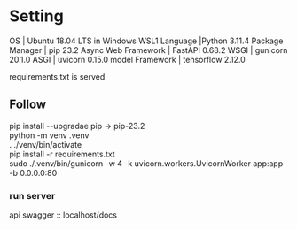 # Setting
OS | Ubuntu 18.04 LTS in Windows WSL1
Language |Python 3.11.4
Package Manager | pip 23.2
Async Web Framework | FastAPI 0.68.2
WSGI | gunicorn 20.1.0
ASGI | uvicorn 0.15.0
model Framework | tensorflow 2.12.0

requirements.txt is served

## Follow

pip install --upgradae pip -> pip-23.2 <br>
python -m venv .venv <br>
. ./venv/bin/activate <br>
pip install -r requirements.txt <br>
sudo ./.venv/bin/gunicorn -w 4 -k uvicorn.workers.UvicornWorker app:app -b 0.0.0.0:80 <br>

### run server
api swagger :: localhost/docs <br>
